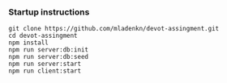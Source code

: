 ### Startup instructions
    git clone https://github.com/mladenkn/devot-assingment.git
    cd devot-assingment
    npm install
    npm run server:db:init
    npm run server:db:seed
    npm run server:start
    npm run client:start
